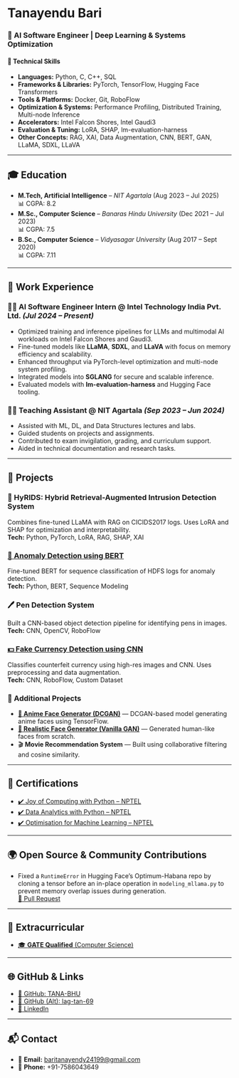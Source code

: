 # Tanayendu Bari



### 🚀 AI Software Engineer | Deep Learning & Systems Optimization

#### 🧠 Technical Skills

* **Languages:** Python, C, C++, SQL  
* **Frameworks & Libraries:** PyTorch, TensorFlow, Hugging Face Transformers  
* **Tools & Platforms:** Docker, Git, RoboFlow  
* **Optimization & Systems:** Performance Profiling, Distributed Training, Multi-node Inference  
* **Accelerators:** Intel Falcon Shores, Intel Gaudi3  
* **Evaluation & Tuning:** LoRA, SHAP, lm-evaluation-harness  
* **Other Concepts:** RAG, XAI, Data Augmentation, CNN, BERT, GAN, LLaMA, SDXL, LLaVA

---

## 🎓 Education

* **M.Tech, Artificial Intelligence** – *NIT Agartala* (Aug 2023 – Jul 2025)  
  📊 CGPA: 8.2
* **M.Sc., Computer Science** – *Banaras Hindu University* (Dec 2021 – Jul 2023)  
  📊 CGPA: 7.5
* **B.Sc., Computer Science** – *Vidyasagar University* (Aug 2017 – Sept 2020)  
  📊 CGPA: 7.11

---

## 💼 Work Experience

### 👨‍💻 AI Software Engineer Intern @ Intel Technology India Pvt. Ltd. *(Jul 2024 – Present)*

* Optimized training and inference pipelines for LLMs and multimodal AI workloads on Intel Falcon Shores and Gaudi3.  
* Fine-tuned models like **LLaMA**, **SDXL**, and **LLaVA** with focus on memory efficiency and scalability.  
* Enhanced throughput via PyTorch-level optimization and multi-node system profiling.  
* Integrated models into **SGLANG** for secure and scalable inference.  
* Evaluated models with **lm-evaluation-harness** and Hugging Face tooling.

### 🧑‍🏫 Teaching Assistant @ NIT Agartala *(Sep 2023 – Jun 2024)*

* Assisted with ML, DL, and Data Structures lectures and labs.  
* Guided students on projects and assignments.  
* Contributed to exam invigilation, grading, and curriculum support.  
* Aided in technical documentation and research tasks.

---

## 📁 Projects

### 🔐 HyRIDS: Hybrid Retrieval-Augmented Intrusion Detection System

Combines fine-tuned LLaMA with RAG on CICIDS2017 logs. Uses LoRA and SHAP for optimization and interpretability.  
**Tech:** Python, PyTorch, LoRA, RAG, SHAP, XAI

### [📄 Anomaly Detection using BERT](https://github.com/TANA-BHU/System-log-analyzer-using-BERT)

Fine-tuned BERT for sequence classification of HDFS logs for anomaly detection.  
**Tech:** Python, BERT, Sequence Modeling

### 🖊️ Pen Detection System

Built a CNN-based object detection pipeline for identifying pens in images.  
**Tech:** CNN, OpenCV, RoboFlow

### [💵 Fake Currency Detection using CNN](https://github.com/TANA-BHU/FAKE-CURRENCY-DETECTION-USING-CNN)

Classifies counterfeit currency using high-res images and CNN. Uses preprocessing and data augmentation.  
**Tech:** CNN, RoboFlow, Custom Dataset

### 🎨 Additional Projects

* [**🧠 Anime Face Generator (DCGAN)**](https://github.com/TANA-BHU/ANIME-FACE-GENERATION-USING-DCGAN) — DCGAN-based model generating anime faces using TensorFlow.  
* [**👤 Realistic Face Generator (Vanilla GAN)**](https://github.com/TANA-BHU/REALISTIC-RANDOM-FACE-IMAGE-GENERATION-USING-VANILA-GAN) — Generated human-like faces from scratch.  
* 🎬 **Movie Recommendation System** — Built using collaborative filtering and cosine similarity.

---

## 📜 Certifications

* [✔️ Joy of Computing with Python – NPTEL](https://drive.google.com/file/d/1wJHQmpIlYRVidnqM0-rMRhd9AY1YQl6P/view?usp=sharing)  
* [✔️ Data Analytics with Python – NPTEL](https://drive.google.com/file/d/16Bw05bbZR6ilM9m8a3YEBrKzTEWhE3ce/view?usp=sharing)  
* [✔️ Optimisation for Machine Learning – NPTEL](https://drive.google.com/file/d/1TAooxWvJqCH6cbChCH09EZazWNf1pz7G/view?usp=sharing)

---


## 🌍 Open Source & Community Contributions

* Fixed a `RuntimeError` in Hugging Face’s Optimum-Habana repo by cloning a tensor before an in-place operation in `modeling_mllama.py` to prevent memory overlap issues during generation.  
  [🔗 Pull Request](https://github.com/huggingface/optimum-habana/pull/1976)

---

## 🏅 Extracurricular

* [🎓 **GATE Qualified** (Computer Science)](https://drive.google.com/file/d/1mVyPBpO9yPawyZ2WduAUcVk0KYB9LsF1/view?usp=sharing)

---

## 🌐 GitHub & Links

* [🔗 GitHub: TANA-BHU](https://github.com/TANA-BHU)  
* [🔗 GitHub (Alt): lag-tan-69](https://github.com/lag-tan-69)  
* [🔗 LinkedIn](https://www.linkedin.com/in/tanayendu-bari-100b70229/)

---

## 📬 Contact

* 📧 **Email:** [baritanayendy24199@gmail.com](mailto:baritanayendy24199@gmail.com)  
* 📱 **Phone:** +91-7586043649
